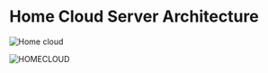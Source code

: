 # Home Cloud Server Architecture
![Home cloud](https://github.com/taehyuklee/InfraArchitecture/assets/89365465/f11b9cd0-0bea-4c73-aebc-8c3bdf24e4a2)


![HOMECLOUD](https://github.com/taehyuklee/InfraArchitecture/assets/89365465/562b829f-26c7-45f5-b8b5-96fff6abb50c)
